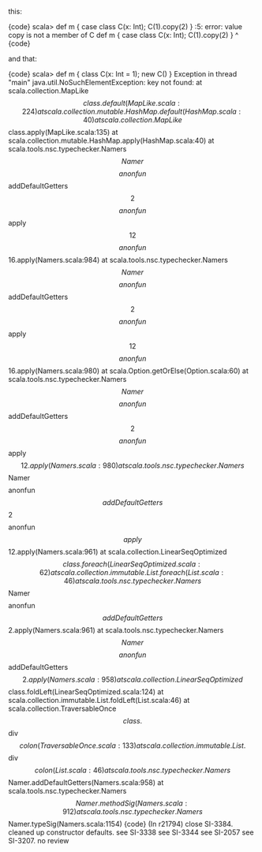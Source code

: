 this:

{code}
scala> def m { case class C(x: Int); C(1).copy(2) }
<console>:5: error: value copy is not a member of C
       def m { case class C(x: Int); C(1).copy(2) }
                                          ^
{code}

and that:

{code}
scala> def m { class C(x: Int = 1); new C() }
Exception in thread "main" java.util.NoSuchElementException: key not found: <none>
	at scala.collection.MapLike$$class.default(MapLike.scala:224)
	at scala.collection.mutable.HashMap.default(HashMap.scala:40)
	at scala.collection.MapLike$$class.apply(MapLike.scala:135)
	at scala.collection.mutable.HashMap.apply(HashMap.scala:40)
	at scala.tools.nsc.typechecker.Namers$$Namer$$$$anonfun$$addDefaultGetters$$2$$$$anonfun$$apply$$12$$$$anonfun$$16.apply(Namers.scala:984)
	at scala.tools.nsc.typechecker.Namers$$Namer$$$$anonfun$$addDefaultGetters$$2$$$$anonfun$$apply$$12$$$$anonfun$$16.apply(Namers.scala:980)
	at scala.Option.getOrElse(Option.scala:60)
	at scala.tools.nsc.typechecker.Namers$$Namer$$$$anonfun$$addDefaultGetters$$2$$$$anonfun$$apply$$12.apply(Namers.scala:980)
	at scala.tools.nsc.typechecker.Namers$$Namer$$$$anonfun$$addDefaultGetters$$2$$$$anonfun$$apply$$12.apply(Namers.scala:961)
	at scala.collection.LinearSeqOptimized$$class.foreach(LinearSeqOptimized.scala:62)
	at scala.collection.immutable.List.foreach(List.scala:46)
	at scala.tools.nsc.typechecker.Namers$$Namer$$$$anonfun$$addDefaultGetters$$2.apply(Namers.scala:961)
	at scala.tools.nsc.typechecker.Namers$$Namer$$$$anonfun$$addDefaultGetters$$2.apply(Namers.scala:958)
	at scala.collection.LinearSeqOptimized$$class.foldLeft(LinearSeqOptimized.scala:124)
	at scala.collection.immutable.List.foldLeft(List.scala:46)
	at scala.collection.TraversableOnce$$class.$$div$$colon(TraversableOnce.scala:133)
	at scala.collection.immutable.List.$$div$$colon(List.scala:46)
	at scala.tools.nsc.typechecker.Namers$$Namer.addDefaultGetters(Namers.scala:958)
	at scala.tools.nsc.typechecker.Namers$$Namer.methodSig(Namers.scala:912)
	at scala.tools.nsc.typechecker.Namers$$Namer.typeSig(Namers.scala:1154)
{code}
(In r21794) close SI-3384. cleaned up constructor defaults. see SI-3338 see SI-3344 see SI-2057 see SI-3207. no review
